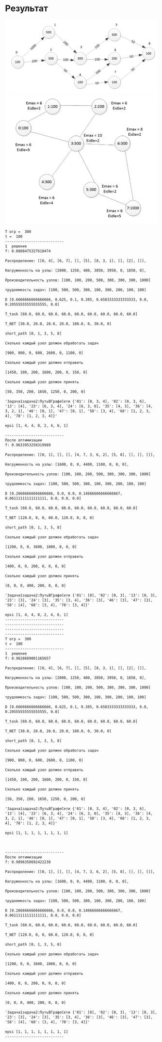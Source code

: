 # Результат

![png](1.png)
![png](2.png)


    T огр =  300
    t =  100
    ---------------------------
    1  решение
    f: 0.8888475327618474
     
    Распределение: [[0, 4], [6, 7], [], [5], [8, 3, 1], [], [2], []], 

    Нагруженность на узлы: [2000, 1250, 400, 3850, 3950, 0, 1850, 0], 

    Производительность узлов: [100, 100, 200, 500, 300, 300, 300, 1000]

    трудоемкость задач: [100, 500, 500, 300, 100, 300, 200, 100, 100]

    D [0.6666666666666666, 0.625, 0.1, 0.385, 0.6583333333333333, 0.0, 0.20555555555555555, 0.0]

    T_task [60.0, 60.0, 60.0, 60.0, 60.0, 60.0, 60.0, 60.0, 60.0]

    T_NET [30.0, 20.0, 20.0, 20.0, 180.0, 0, 30.0, 0] 

    short_path [0, 1, 3, 5, 8]

    Сколько каждый узел должен обработать задач 

    [900, 800, 0, 600, 2600, 0, 1100, 0]

    Сколько каждый узел должен отправить

    [1450, 100, 200, 1600, 200, 0, 150, 0] 

    Сколько каждый узел должен принять 

    [50, 350, 200, 1650, 1250, 0, 200, 0]

    'Задача1задача2:ПутьВГрафеСети {'01': [0, 3, 4], '02': [0, 3, 6], '13': [4], '23': [6, 3, 4], '24': [6, 3, 0], '35': [4, 3], '36': [4, 3, 2, 1], '46': [0, 1], '47': [0, 1], '58': [3, 4], '68': [1, 2, 3, 4], '78': [1, 2, 3, 4]}' 

    epsi [1, 4, 4, 8, 2, 4, 6, 1]
     
    ---------------------------
    После оптимизации
    f: 0.9633953250319989
     
    Распределение: [[0, 1], [], [], [4, 7, 3, 6, 2], [5, 8], [], [], []], 

    Нагруженность на узлы: [1600, 0, 0, 4400, 1100, 0, 0, 0], 

    Производительность узлов: [100, 100, 200, 500, 300, 300, 300, 1000]

    трудоемкость задач: [100, 500, 500, 300, 100, 300, 200, 100, 100]

    D [0.26666666666666666, 0.0, 0.0, 0.14666666666666667, 0.06111111111111111, 0.0, 0.0, 0.0]

    T_task [60.0, 60.0, 60.0, 60.0, 60.0, 60.0, 60.0, 60.0, 60.0]

    T_NET [120.0, 0, 0, 60.0, 120.0, 0, 0, 0] 

    short_path [0, 1, 3, 5, 8]

    Сколько каждый узел должен обработать задач 

    [1200, 0, 0, 3600, 1000, 0, 0, 0]

    Сколько каждый узел должен отправить

    [400, 0, 0, 200, 0, 0, 0, 0] 

    Сколько каждый узел должен принять 

    [0, 0, 0, 400, 200, 0, 0, 0]

    'Задача1задача2:ПутьВГрафеСети {'01': [0], '02': [0, 3], '13': [0, 3], '23': [3], '24': [3], '35': [3, 4], '36': [3], '46': [3], '47': [3], '58': [4], '68': [3, 4], '78': [3, 4]}' 

    epsi [1, 4, 4, 8, 2, 4, 6, 1]
    ---------------------------
    ---------------------------
    ---------------------------
    ---------------------------
    T огр =  300
    t =  100
    ---------------------------
    1  решение
    f: 0.9628609001165657
    
    Распределение: [[0, 4], [6, 7], [], [5], [8, 3, 1], [], [2], []], 

    Нагруженность на узлы: [2000, 1250, 400, 3850, 3950, 0, 1850, 0], 

    Производительность узлов: [100, 100, 200, 500, 300, 300, 300, 1000]

    трудоемкость задач: [100, 500, 500, 300, 100, 300, 200, 100, 100]

    D [0.6666666666666666, 0.625, 0.1, 0.385, 0.6583333333333333, 0.0, 0.20555555555555555, 0.0]

    T_task [60.0, 60.0, 60.0, 60.0, 60.0, 60.0, 60.0, 60.0, 60.0]

    T_NET [30.0, 20.0, 20.0, 20.0, 180.0, 0, 30.0, 0] 

    short_path [0, 1, 3, 5, 8]

    Сколько каждый узел должен обработать задач 

    [900, 800, 0, 600, 2600, 0, 1100, 0]

    Сколько каждый узел должен отправить

    [1450, 100, 200, 1600, 200, 0, 150, 0] 

    Сколько каждый узел должен принять 

    [50, 350, 200, 1650, 1250, 0, 200, 0]

    'Задача1задача2:ПутьВГрафеСети {'01': [0, 3, 4], '02': [0, 3, 6], '13': [4], '23': [6, 3, 4], '24': [6, 3, 0], '35': [4, 3], '36': [4, 3, 2, 1], '46': [0, 1], '47': [0, 1], '58': [3, 4], '68': [1, 2, 3, 4], '78': [1, 2, 3, 4]}' 

    epsi [1, 1, 1, 1, 1, 1, 1, 1]


    
    ---------------------------
    После оптимизации
    f: 0.9896358692422238
    
    Распределение: [[0, 1], [], [], [4, 7, 3, 6, 2], [5, 8], [], [], []], 

    Нагруженность на узлы: [1600, 0, 0, 4400, 1100, 0, 0, 0], 

    Производительность узлов: [100, 100, 200, 500, 300, 300, 300, 1000]

    трудоемкость задач: [100, 500, 500, 300, 100, 300, 200, 100, 100]

    D [0.26666666666666666, 0.0, 0.0, 0.14666666666666667, 0.06111111111111111, 0.0, 0.0, 0.0]

    T_task [60.0, 60.0, 60.0, 60.0, 60.0, 60.0, 60.0, 60.0, 60.0]

    T_NET [120.0, 0, 0, 60.0, 120.0, 0, 0, 0] 

    short_path [0, 1, 3, 5, 8]

    Сколько каждый узел должен обработать задач 

    [1200, 0, 0, 3600, 1000, 0, 0, 0]

    Сколько каждый узел должен отправить

    [400, 0, 0, 200, 0, 0, 0, 0] 

    Сколько каждый узел должен принять 

    [0, 0, 0, 400, 200, 0, 0, 0]

    'Задача1задача2:ПутьВГрафеСети {'01': [0], '02': [0, 3], '13': [0, 3], '23': [3], '24': [3], '35': [3, 4], '36': [3], '46': [3], '47': [3], '58': [4], '68': [3, 4], '78': [3, 4]}' 

    epsi [1, 1, 1, 1, 1, 1, 1, 1]
    ---------------------------
